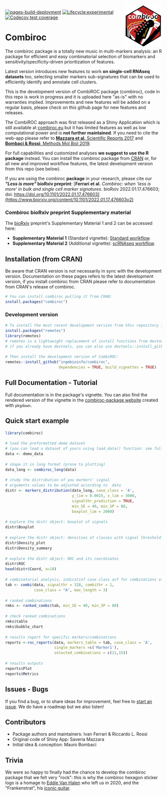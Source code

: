 <img src="man/figures/combiroc.png" align="right" alt="" width="120" />

<!-- badges: start -->
[![pages-build-deployment](https://github.com/ingmbioinfo/combiroc/actions/workflows/pages/pages-build-deployment/badge.svg)](https://github.com/ingmbioinfo/combiroc/actions/workflows/pages/pages-build-deployment)
[![Lifecycle:experimental](https://img.shields.io/badge/lifecycle-experimental-orange.svg)](https://lifecycle.r-lib.org/articles/stages.html#experimental-1)
[![Codecov test coverage](https://codecov.io/gh/ingmbioinfo/combiroc/branch/master/graph/badge.svg)](https://app.codecov.io/gh/ingmbioinfo/combiroc?branch=master)
<!-- badges: end -->

# Combiroc

The combiroc package is a totally new music in multi-markers analysis: an R package for efficient and easy combinatorial selection of biomarkers and sensitivity/specificity-driven prioritization of features. 

Latest version introduces new features to work __on single-cell RNAseq datasets__ too, selecting smaller markers sub-signatures that can be used to efficiently identify and annotate cell clusters. 

This is the development version of CombiROC package (combiroc), code in this repo is work in progress and it is uploaded here "as-is" with no warranties implied. Improvements and new features will be added on a regular basis, please check on this github page for new features and releases. 

The CombiROC approach was first released as a Shiny Application which is still available at [combiroc.eu](http://combiroc.eu/) but it has limited features as well as low computational power and is __not further maintained__. If you need to cite the web-app please refer to [**Mazzara et al.** Scientific Reports 2017](https://www.nature.com/articles/srep45477) and [**Bombaci & Rossi**, Methods Mol Biol 2019](https://link.springer.com/protocol/10.1007/978-1-4939-9164-8_16).

For full capabilities and customized analyses **we suggest to use the R package** instead. You can install the combiroc package from  [CRAN](https://CRAN.R-project.org/package=combiroc) or, for all new and improved workflow features, the latest development version from this repo (see below). 

If you are using the combiroc **package** in your research, please cite our **_"Less is more"_ bioRxiv preprint**: [**Ferrari et al.** *Combiroc: when 'less is more' in bulk and single cell marker signatures*. bioRxiv 2022.01.17.476603; doi: https://doi.org/10.1101/2022.01.17.476603](https://www.biorxiv.org/content/10.1101/2022.01.17.476603v2) 

### Combiroc bioRxiv preprint Supplementary material

The [bioRxiv](https://www.biorxiv.org/content/10.1101/2022.01.17.476603v2) preprint's Supplementary Material 1 and 2 can be accessed here:  

* __Supplementary Material 1__ (Standard vignette): [Standard worlkflow](https://ingmbioinfo.github.io/combiroc/articles/combiroc_vignette_1.html). 
* __Supplementary Material 2__ (Additional vignette): [scRNAseq workflow](https://ingmbioinfo.github.io/combiroc/articles/combiroc_vignette_2.html). 


## Installation (from CRAN)

Be aware that CRAN version is not necessarily in sync with the development version. Documentation on these pages refers to the latest development version, if you install combiroc from CRAN please refer to documentation from CRAN's release of combiroc.

```r
# You can install combiroc pulling it from CRAN:
install.packages("combiroc")
```
### Development version

```r
# To install the most recent development version from this repository install "remotes" first:
install.packages("remotes")
library(remotes)
# remotes is a lightweight replacement of install functions from devtools
# if you already have devtools, you can also use devtools::install_github() 

# Then install the development version of CombiROC:
remotes::install_github("ingmbioinfo/combiroc", 
                        dependencies = TRUE, build_vignettes = TRUE)
```

## Full Documentation - Tutorial

Full documentation is in the package's vignette. You can also find the rendered version of the vignette in the [combiroc-package website](https://ingmbioinfo.github.io/combiroc/index.html) created with `pkgdown`.

## Quick start example

```r
library(combiroc)

# load the preformatted demo dataset
# (you can load a dataset of yours using load_data() function: see full docs)
data <- demo_data

# shape it in long format (prone to plotting)
data_long <- combiroc_long(data)

# study the distribution of you markers' signal
# arguments values to be adjusted according to  data
distr <- markers_distribution(data_long, case_class = 'A', 
                              y_lim = 0.0015, x_lim = 3000, 
                              signalthr_prediction = TRUE, 
                              min_SE = 40, min_SP = 80, 
                              boxplot_lim = 2000)

# explore the distr object: boxplot of signals
distr$Boxplot

# explore the distr object: densities of classes with signal threshold (signalthr)
distr$Density_plot
distr$Density_summary

# explore the distr object: ROC and its coordinates
distr$ROC
head(distr$Coord, n=10)

# combinatorial analysis, indicatinf case class anf for combinations of up to 3 markers:
tab <- combi(data, signalthr = 328, combithr = 1,
             case_class = "A", max_length = 3)

# ranked combinations              
rmks <- ranked_combs(tab, min_SE = 40, min_SP = 80)

# check ranked combinations
rmks$table
rmks$bubble_chart

# results report for specific markers/combinations
reports <-roc_reports(data, markers_table = tab, case_class = 'A',
                      single_markers =c('Marker1'), 
                      selected_combinations = c(11,15))

# results outputs
reports$Plot
reports$Metrics
```

## Issues - Bugs

If you find a bug, or to share ideas for improvement, feel free to [start an issue](https://github.com/ingmbioinfo/combiroc/issues). We do have a roadmap but we also listen!

## Contributors

* Package authors and maintainers: Ivan Ferrari & Riccardo L. Rossi
* Original code of Shiny App: Saveria Mazzara
* Initial idea & conception: Mauro Bombaci

## Trivia

We were so happy to finally had the chance to develop the combiroc package that we felt very "rock": this is why the combiroc hexagon sticker logo is a homage to [Eddie Van Halen](https://en.wikipedia.org/wiki/Eddie_Van_Halen) who left us in 2020, and the "Frankenstrat", his [iconic guitar](https://en.wikipedia.org/wiki/Frankenstrat). 


